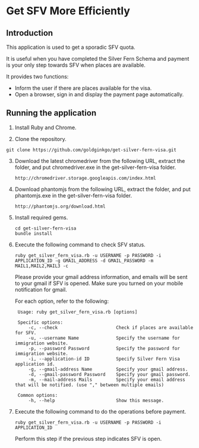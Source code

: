 # Get SFV More Efficiently

## Introduction
This application is used to get a sporadic SFV quota.

It is useful when you have completed the Silver Fern Schema
and payment is your only step towards SFV when places are available.

It provides two functions:
  - Inform the user if there are places available for the visa.
  - Open a browser, sign in and display the payment page automatically.

## Running the application
1. Install Ruby and Chrome.

2. Clone the repository.

  ```
  git clone https://github.com/goldginkgo/get-silver-fern-visa.git
  ```

3. Download the latest chromedriver from the following URL, extract the folder,
   and put chromedriver.exe in the get-silver-fern-visa folder.
   ```
   http://chromedriver.storage.googleapis.com/index.html
   ```

4. Download phantomjs from the following URL, extract the folder,
   and put phantomjs.exe in the get-silver-fern-visa folder.
   ```
   http://phantomjs.org/download.html
   ```

5. Install required gems.
   ```
   cd get-silver-fern-visa
   bundle install
   ```

6. Execute the following command to check SFV status.
   ```
   ruby get_silver_fern_visa.rb -u USERNAME -p PASSWORD -i APPLICATION_ID -g GMAIL_ADDRESS -d GMAIL_PASSWORD -m MAIL1,MAIL2,MAIL3 -c
   ```
   Please provide your gmail address information, and emails will be sent to your gmail if SFV is opened. Make sure you turned on your mobile notification for gmail.

   For each option, refer to the following:
   ```
    Usage: ruby get_silver_fern_visa.rb [options]

    Specific options:
        -c, --check                      Check if places are available for SFV.
        -u, --username Name              Specify the username for immigration website.
        -p, --password Password          Specify the password for immigration website.
        -i, --application-id ID          Specify Silver Fern Visa application id.
        -g, --gmail-address Name         Specify your gmail address.
        -d, --gmail-password Password    Specify your gmail password.
        -m, --mail-address Mails         Specify your email address that will be notified. (use "," between multiple emails)

    Common options:
        -h, --help                       Show this message.
   ```

7. Execute the following command to do the operations before payment.
   ```
   ruby get_silver_fern_visa.rb -u USERNAME -p PASSWORD -i APPLICATION_ID
   ```
   Perform this step if the previous step indicates SFV is open.
